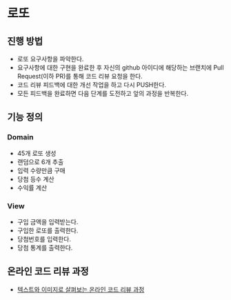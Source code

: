 # 로또
## 진행 방법
* 로또 요구사항을 파악한다.
* 요구사항에 대한 구현을 완료한 후 자신의 github 아이디에 해당하는 브랜치에 Pull Request(이하 PR)를 통해 코드 리뷰 요청을 한다.
* 코드 리뷰 피드백에 대한 개선 작업을 하고 다시 PUSH한다.
* 모든 피드백을 완료하면 다음 단계를 도전하고 앞의 과정을 반복한다.

## 기능 정의 
### Domain
* 45개 로또 생성 
* 랜덤으로 6개 추출
* 입력 수량만큼 구매
* 당첨 등수 계산
* 수익률 계산
### View
* 구입 금액을 입력받는다.
* 구입한 로또를 출력한다.
* 당첨번호를 입력한다.
* 당첨 통계를 출력한다.

## 온라인 코드 리뷰 과정
* [텍스트와 이미지로 살펴보는 온라인 코드 리뷰 과정](https://github.com/next-step/nextstep-docs/tree/master/codereview)
